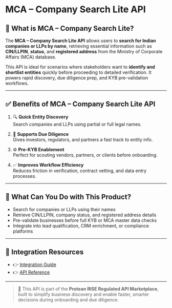 # MCA – Company Search Lite API

## 📘 What is MCA – Company Search Lite?

The **MCA – Company Search Lite API** allows users to **search for Indian companies or LLPs by name**, retrieving essential information such as **CIN/LLPIN**, **status**, and **registered address** from the Ministry of Corporate Affairs (MCA) database.

This API is ideal for scenarios where stakeholders want to **identify and shortlist entities** quickly before proceeding to detailed verification. It powers rapid discovery, due diligence prep, and KYB pre-validation workflows.

---

## ✅ Benefits of MCA – Company Search Lite API

1. 🔍 **Quick Entity Discovery**  
   Search companies and LLPs using partial or full legal names.

2. 🧾 **Supports Due Diligence**  
   Gives investors, regulators, and partners a fast track to entity info.

3. ⚙️ **Pre-KYB Enablement**  
   Perfect for scouting vendors, partners, or clients before onboarding.

4. ✅ **Improves Workflow Efficiency**  
   Reduces friction in verification, contract vetting, and data entry processes.

---

## 💼 What Can You Do with This Product?

- Search for companies or LLPs using their names  
- Retrieve CIN/LLPIN, company status, and registered address details  
- Pre-validate businesses before full KYB or MCA master data checks  
- Integrate into lead qualification, CRM enrichment, or compliance platforms

---

## 🔗 Integration Resources

- 👉 [Integration Guide](https://docs.risewithprotean.io/102/integration-guide)  
- 👉 [API Reference](https://docs.risewithprotean.io/102/api-reference)

---

> 📌 This API is part of the **Protean RISE Regulated API Marketplace**, built to simplify business discovery and enable faster, smarter decisions during onboarding and due diligence.
